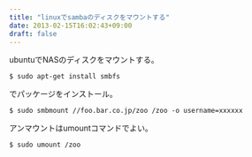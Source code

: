 ```yaml
---
title: "linuxでsambaのディスクをマウントする"
date: 2013-02-15T16:02:43+09:00
draft: false
---
```


ubuntuでNASのディスクをマウントする。

```
$ sudo apt-get install smbfs
```

でパッケージをインストール。
```
$ sudo smbmount //foo.bar.co.jp/zoo /zoo -o username=xxxxxx
```

アンマウントはumountコマンドでよい。
```
$ sudo umount /zoo
```